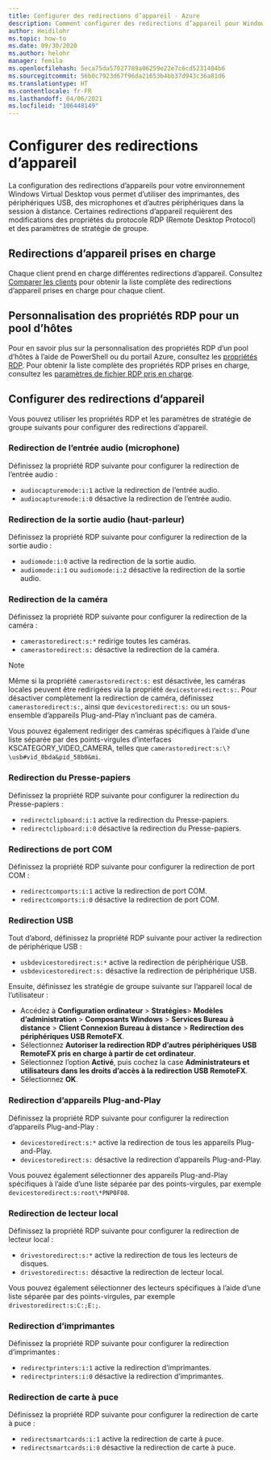 ```yaml
---
title: Configurer des redirections d’appareil - Azure
description: Comment configurer des redirections d’appareil pour Windows Virtual Desktop.
author: Heidilohr
ms.topic: how-to
ms.date: 09/30/2020
ms.author: helohr
manager: femila
ms.openlocfilehash: 5eca75da57027789a06259e22e7c6cd5231404b6
ms.sourcegitcommit: 56b0c7923d67f96da21653b4bb37d943c36a81d6
ms.translationtype: HT
ms.contentlocale: fr-FR
ms.lasthandoff: 04/06/2021
ms.locfileid: "106448149"
---
```

# <a name="configure-device-redirections"></a>Configurer des redirections d’appareil

La configuration des redirections d’appareils pour votre environnement Windows Virtual Desktop vous permet d’utiliser des imprimantes, des périphériques USB, des microphones et d’autres périphériques dans la session à distance. Certaines redirections d’appareil requièrent des modifications des propriétés du protocole RDP (Remote Desktop Protocol) et des paramètres de stratégie de groupe.

## <a name="supported-device-redirections"></a>Redirections d’appareil prises en charge

Chaque client prend en charge différentes redirections d’appareil. Consultez [Comparer les clients](/windows-server/remote/remote-desktop-services/clients/remote-desktop-app-compare) pour obtenir la liste complète des redirections d’appareil prises en charge pour chaque client.

## <a name="customizing-rdp-properties-for-a-host-pool"></a>Personnalisation des propriétés RDP pour un pool d’hôtes

Pour en savoir plus sur la personnalisation des propriétés RDP d’un pool d’hôtes à l’aide de PowerShell ou du portail Azure, consultez les [propriétés RDP](customize-rdp-properties.md). Pour obtenir la liste complète des propriétés RDP prises en charge, consultez les [paramètres de fichier RDP pris en charge](/windows-server/remote/remote-desktop-services/clients/rdp-files?context=%2fazure%2fvirtual-desktop%2fcontext%2fcontext).

## <a name="setup-device-redirections"></a>Configurer des redirections d’appareil

Vous pouvez utiliser les propriétés RDP et les paramètres de stratégie de groupe suivants pour configurer des redirections d’appareil.

### <a name="audio-input-microphone-redirection"></a>Redirection de l’entrée audio (microphone)

Définissez la propriété RDP suivante pour configurer la redirection de l’entrée audio :

- `audiocapturemode:i:1` active la redirection de l’entrée audio.
- `audiocapturemode:i:0` désactive la redirection de l’entrée audio.

### <a name="audio-output-speaker-redirection"></a>Redirection de la sortie audio (haut-parleur)

Définissez la propriété RDP suivante pour configurer la redirection de la sortie audio :

- `audiomode:i:0` active la redirection de la sortie audio.
- `audiomode:i:1` ou `audiomode:i:2` désactive la redirection de la sortie audio.

### <a name="camera-redirection"></a>Redirection de la caméra

Définissez la propriété RDP suivante pour configurer la redirection de la caméra :

- `camerastoredirect:s:*` redirige toutes les caméras.
- `camerastoredirect:s:` désactive la redirection de la caméra.

>[!NOTE]
>Même si la propriété `camerastoredirect:s:` est désactivée, les caméras locales peuvent être redirigées via la propriété `devicestoredirect:s:`. Pour désactiver complètement la redirection de caméra, définissez `camerastoredirect:s:`, ainsi que `devicestoredirect:s:` ou un sous-ensemble d’appareils Plug-and-Play n’incluant pas de caméra.

Vous pouvez également rediriger des caméras spécifiques à l’aide d’une liste séparée par des points-virgules d’interfaces KSCATEGORY_VIDEO_CAMERA, telles que `camerastoredirect:s:\?\usb#vid_0bda&pid_58b0&mi`. 

### <a name="clipboard-redirection"></a>Redirection du Presse-papiers

Définissez la propriété RDP suivante pour configurer la redirection du Presse-papiers :

- `redirectclipboard:i:1` active la redirection du Presse-papiers.
- `redirectclipboard:i:0` désactive la redirection du Presse-papiers.

### <a name="com-port-redirections"></a>Redirections de port COM

Définissez la propriété RDP suivante pour configurer la redirection de port COM :

- `redirectcomports:i:1` active la redirection de port COM.
- `redirectcomports:i:0` désactive la redirection de port COM.

### <a name="usb-redirection"></a>Redirection USB

Tout d’abord, définissez la propriété RDP suivante pour activer la redirection de périphérique USB :

- `usbdevicestoredirect:s:*` active la redirection de périphérique USB.
- `usbdevicestoredirect:s:` désactive la redirection de périphérique USB.

Ensuite, définissez les stratégie de groupe suivante sur l’appareil local de l’utilisateur :

- Accédez à **Configuration ordinateur** > **Stratégies**> **Modèles d’administration** > **Composants Windows** > **Services Bureau à distance** > **Client Connexion Bureau à distance** > **Redirection des périphériques USB RemoteFX**.
- Sélectionnez **Autoriser la redirection RDP d’autres périphériques USB RemoteFX pris en charge à partir de cet ordinateur**.
- Sélectionnez l’option **Activé**, puis cochez la case **Administrateurs et utilisateurs dans les droits d’accès à la redirection USB RemoteFX**.
- Sélectionnez **OK**.

### <a name="plug-and-play-device-redirection"></a>Redirection d’appareils Plug-and-Play

Définissez la propriété RDP suivante pour configurer la redirection d’appareils Plug-and-Play :

- `devicestoredirect:s:*` active la redirection de tous les appareils Plug-and-Play.
- `devicestoredirect:s:` désactive la redirection d’appareils Plug-and-Play.

Vous pouvez également sélectionner des appareils Plug-and-Play spécifiques à l’aide d’une liste séparée par des points-virgules, par exemple `devicestoredirect:s:root\*PNP0F08`.

### <a name="local-drive-redirection"></a>Redirection de lecteur local

Définissez la propriété RDP suivante pour configurer la redirection de lecteur local :

- `drivestoredirect:s:*` active la redirection de tous les lecteurs de disques.
- `drivestoredirect:s:` désactive la redirection de lecteur local.

Vous pouvez également sélectionner des lecteurs spécifiques à l’aide d’une liste séparée par des points-virgules, par exemple `drivestoredirect:s:C:;E:;`.

### <a name="printer-redirection"></a>Redirection d’imprimantes

Définissez la propriété RDP suivante pour configurer la redirection d’imprimantes :

- `redirectprinters:i:1` active la redirection d’imprimantes.
- `redirectprinters:i:0` désactive la redirection d’imprimantes.

### <a name="smart-card-redirection"></a>Redirection de carte à puce

Définissez la propriété RDP suivante pour configurer la redirection de carte à puce :

- `redirectsmartcards:i:1` active la redirection de carte à puce.
- `redirectsmartcards:i:0` désactive la redirection de carte à puce.